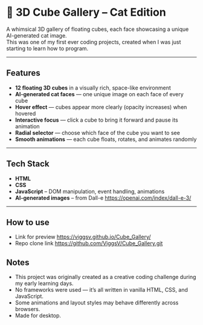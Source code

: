 # 🧊 3D Cube Gallery – Cat Edition

A whimsical 3D gallery of floating cubes, each face showcasing a unique AI-generated cat image.  
This was one of my first ever coding projects, created when I was just starting to learn how to program.

---

## Features

- **12 floating 3D cubes** in a visually rich, space-like environment  
- **AI-generated cat faces** — one unique image on each face of every cube  
- **Hover effect** — cubes appear more clearly (opacity increases) when hovered  
- **Interactive focus** — click a cube to bring it forward and pause its animation  
- **Radial selector** — choose which face of the cube you want to see  
- **Smooth animations** — each cube floats, rotates, and animates randomly  

---

## Tech Stack

- **HTML**  
- **CSS**  
- **JavaScript** – DOM manipulation, event handling, animations  
- **AI-generated images** – from Dall-e https://openai.com/index/dall-e-3/

---

## How to use

- Link for preview https://viggsv.github.io/Cube_Gallery/
- Repo clone link https://github.com/ViggsV/Cube_Gallery.git

## Notes

- This project was originally created as a creative coding challenge during my early learning days.
- No frameworks were used — it’s all written in vanilla HTML, CSS, and JavaScript.
- Some animations and layout styles may behave differently across browsers.
- Made for desktop.
